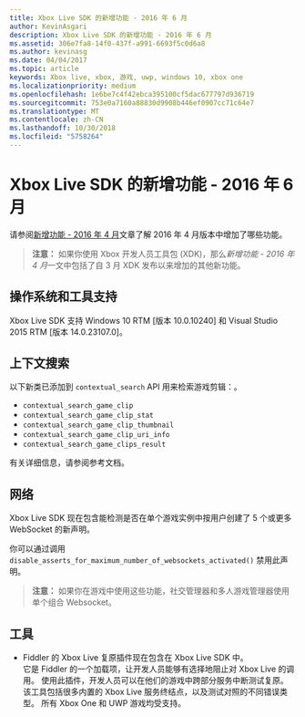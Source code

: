 ```yaml
---
title: Xbox Live SDK 的新增功能 - 2016 年 6 月
author: KevinAsgari
description: Xbox Live SDK 的新增功能 - 2016 年 6 月
ms.assetid: 306e7fa8-14f0-437f-a991-6693f5c0d6a8
ms.author: kevinasg
ms.date: 04/04/2017
ms.topic: article
keywords: Xbox live, xbox, 游戏, uwp, windows 10, xbox one
ms.localizationpriority: medium
ms.openlocfilehash: 1e6be7c4f42ebca395100cf5dac677797d936719
ms.sourcegitcommit: 753e0a7160a88830d9908b446ef0907cc71c64e7
ms.translationtype: MT
ms.contentlocale: zh-CN
ms.lasthandoff: 10/30/2018
ms.locfileid: "5758264"
---
```

# <a name="whats-new-for-the-xbox-live-sdk---june-2016"></a>Xbox Live SDK 的新增功能 - 2016 年 6 月

请参阅[新增功能 - 2016 年 4 月](1604-whats-new.md)文章了解 2016 年 4 月版本中增加了哪些功能。

> **注意：** 如果你使用 Xbox 开发人员工具包 (XDK)，那么*新增功能 - 2016 年 4 月*一文中包括了自 3 月 XDK 发布以来增加的其他新功能。

## <a name="os-and-tool-support"></a>操作系统和工具支持
Xbox Live SDK 支持 Windows 10 RTM [版本 10.0.10240] 和 Visual Studio 2015 RTM [版本 14.0.23107.0]。

## <a name="contextual-search"></a>上下文搜索
以下新类已添加到 `contextual_search` API 用来检索游戏剪辑：。

* `contextual_search_game_clip`
* `contextual_search_game_clip_stat`
* `contextual_search_game_clip_thumbnail`
* `contextual_search_game_clip_uri_info`
* `contextual_search_game_clips_result`

有关详细信息，请参阅参考文档。

## <a name="networking"></a>网络
Xbox Live SDK 现在包含能检测是否在单个游戏实例中按用户创建了 5 个或更多 WebSocket 的新声明。

你可以通过调用 `disable_asserts_for_maximum_number_of_websockets_activated()` 禁用此声明。

> **注意：** 如果你在游戏中使用这些功能，社交管理器和多人游戏管理器使用单个组合 Websocket。

## <a name="tools"></a>工具
* Fiddler 的 Xbox Live 复原插件现在包含在 Xbox Live SDK 中。  
它是 Fiddler 的一个加载项，让开发人员能够有选择地阻止对 Xbox Live 的调用。
使用此插件，开发人员可以在他们的游戏中跨部分服务中断测试复原。
该工具包括很多内置的 Xbox Live 服务终结点，以及测试对照的不同错误类型。
所有 Xbox One 和 UWP 游戏均受支持。
